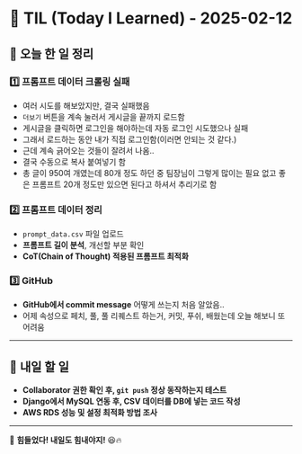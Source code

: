 # 📝 TIL (Today I Learned) - 2025-02-12

## 📌 오늘 한 일 정리

### **1️⃣ 프롬프트 데이터 크롤링 실패**
- 여러 시도를 해보았지만, 결국 실패했음
- `더보기` 버튼을 계속 눌러서 게시글을 끝까지 로드함
- 게시글을 클릭하면 로그인을 해야하는데 자동 로그인 시도했으나 실패
- 그래서 로드하는 동안 내가 직접 로그인함(이러면 안되는 것 같다.)
- 근데 계속 긁어오는 것들이 잘려서 나옴..
- 결국 수동으로 복사 붙여넣기 함
- 총 글이 950여 개였는데 80개 정도 하던 중 팀장님이 그렇게 많이는 필요 없고 좋은 프롬프트 20개 정도만 있으면 된다고 하셔서 추리기로 함

### **2️⃣ 프롬프트 데이터 정리**
- `prompt_data.csv` 파일 업로드
- **프롬프트 길이 분석**, 개선할 부분 확인
- **CoT(Chain of Thought) 적용된 프롬프트 최적화**

### **3️⃣ GitHub**
- **GitHub에서 commit message** 어떻게 쓰는지 처음 알았음..
- 어제 속성으로 페치, 풀, 풀 리퀘스트 하는거, 커밋, 푸쉬, 배웠는데 오늘 해보니 또 어려움

---

## 🚀 내일 할 일
- **Collaborator 권한 확인 후, `git push` 정상 동작하는지 테스트**
- **Django에서 MySQL 연동 후, CSV 데이터를 DB에 넣는 코드 작성**
- **AWS RDS 성능 및 설정 최적화 방법 조사**

---

📌 **힘들었다! 내일도 힘내야지!** 😆🔥